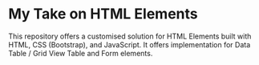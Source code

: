 # My Take on HTML Elements
 This repository offers a customised solution for HTML Elements built with HTML, CSS (Bootstrap), and JavaScript. It offers implementation for Data Table / Grid View Table and Form elements.
